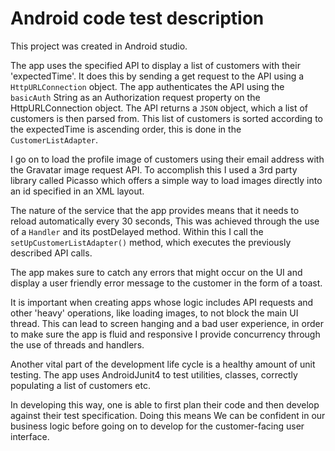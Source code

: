 # Android code test description


This project was created in Android studio.

The app uses the specified API to display a list of customers with their 'expectedTime'. It does this by sending a get request to the API using a ```HttpURLConnection``` object. 
The app authenticates the API using the ```basicAuth``` String as an Authorization request property on the HttpURLConnection object. The API returns a ```JSON``` object, which a list of customers is then parsed from.
This list of customers is sorted according to the expectedTime is ascending order, this is done in the ```CustomerListAdapter```.

I go on to load the profile image of customers using their email address with the Gravatar image request API. To accomplish this I used a 3rd party library called Picasso which offers a simple way to load images directly into an id specified in an XML layout.

The nature of the service that the app provides means that it needs to reload automatically every 30 seconds, This was achieved through the use of a ```Handler``` and its postDelayed method. Within this I call the ```setUpCustomerListAdapter()``` method, which executes the previously described API calls.

The app makes sure to catch any errors that might occur on the UI and display a user friendly error message to the customer in the form of a toast.

It is important when creating apps whose logic includes API requests and other 'heavy' operations, like loading images, to not block the main UI thread. This can lead to screen hanging and a bad user experience, in order to make sure the app is fluid and responsive I provide concurrency through the use of threads and handlers.

Another vital part of the development life cycle is a healthy amount of unit testing. The app uses AndroidJunit4 to test utilities, classes, correctly populating a list of customers etc.

In developing this way, one is able to first plan their code and then develop against their test specification. Doing this means We can be confident in our business logic before going on to develop  for the customer-facing user interface.

